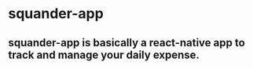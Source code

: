 # squander-app

## squander-app is basically a react-native app to track and manage your daily expense.
